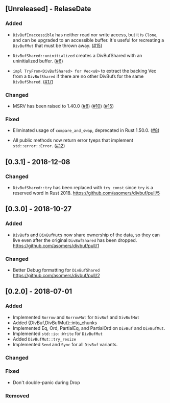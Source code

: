 ## [Unreleased] - RelaseDate
### Added
- `DivBufInaccessible` has neither read nor write access, but it is `Clone`,
  and can be upgraded to an accessible buffer.  It's useful for recreating a
  `DivBufMut` that must be thrown away.
  ([#15](https://github.com/asomers/divbuf/pull/15))

- `DivBufShared::uninitialized` creates a DivBufShared with an uninitialized
  buffer.
  ([#6](https://github.com/asomers/divbuf/pull/6))

- `impl TryFrom<DivBufShared> for Vec<u8>` to extract the backing Vec from a
  `DivBufShared` if there are no other DivBufs for the same `DivBufShared`.
  ([#17](https://github.com/asomers/divbuf/pull/17))

### Changed
- MSRV has been raised to 1.40.0
  ([#8](https://github.com/asomers/divbuf/pull/8))
  ([#10](https://github.com/asomers/divbuf/pull/10))
  ([#15](https://github.com/asomers/divbuf/pull/15))

### Fixed
- Eliminated usage of `compare_and_swap`, deprecated in Rust 1.50.0.
  ([#8](https://github.com/asomers/divbuf/pull/8))

- All public methods now return error tyeps that implement `std::error::Error`.
  ([#12](https://github.com/asomers/divbuf/pull/12))

## [0.3.1] - 2018-12-08
### Changed
- `DivBufShared::try` has been replaced with `try_const` since `try` is a
  reserved word in Rust 2018.
  https://github.com/asomers/divbuf/pull/5

## [0.3.0] - 2018-10-27
### Added
- `DivBuf`s and `DivBufMut`s now share ownership of the data, so they can live
  even after the original `DivBufShared` has been dropped.
  https://github.com/asomers/divbuf/pull/1

### Changed
- Better Debug formatting for `DivBufShared`
  https://github.com/asomers/divbuf/pull/2

## [0.2.0] - 2018-07-01
### Added
- Implemented `Borrow` and `BorrowMut` for `DivBuf` and `DivBufMut`
- Added {DivBuf,DivBufMut}::into_chunks
- Implemented Eq, Ord, PartialEq, and PartialOrd on `DivBuf` and `DivBufMut`.
- Implemented `std::io::Write` for `DivBufMut`
- Added `DivBufMut::try_resize`
- Implemented `Send` and `Sync` for all `DivBuf` variants.

### Changed

### Fixed
- Don't double-panic during Drop

### Removed
